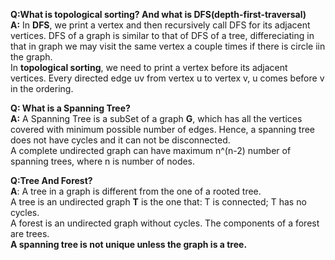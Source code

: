 **Q:What is topological sorting? And what is DFS(depth-first-traversal)**  
**A:** In **DFS**, we print a vertex and then recursively call DFS for its adjacent vertices. DFS of a graph is similar to that 
of DFS of a tree,  differeciating in that in graph we may visit the same vertex a couple times if there is circle iin the graph.   
In **topological sorting**, we need to print a vertex before its adjacent vertices. Every directed edge uv from vertex u to vertex v, u comes before v in the ordering.

**Q: What is a Spanning Tree?**  
**A:** A Spanning Tree is a subSet of a graph **G**, which has all the vertices covered with minimum possible number of edges. Hence, a spanning tree does not have cycles and it can not be disconnected.  
A complete undirected graph can have maximum n^(n-2) number of spanning trees, where n is number of nodes. 

**Q:Tree And Forest?**  
**A**: A tree in a graph is different from the one of a rooted tree.  
A tree is an undirected graph **T** is the one that: T is connected; T has no cycles.  
A forest is an undirected graph without cycles. The components of a forest are trees.     
**A spanning tree is not unique unless the graph is a tree.**


